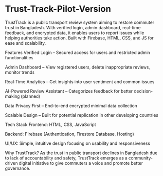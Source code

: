 # Trust-Track-Pilot-Version
TrustTrack is a public transport review system aiming to restore commuter trust in Bangladesh. With verified login, admin dashboard, real-time feedback, and encrypted data, it enables users to report issues while helping authorities take action. Built with Firebase, HTML, CSS, and JS for ease and scalability.

Features
Verified Login – Secured access for users and restricted admin functionalities

Admin Dashboard – View registered users, delete inappropriate reviews, monitor trends

Real-Time Analytics – Get insights into user sentiment and common issues

AI-Powered Review Assistant – Categorizes feedback for better decision-making (planned)

Data Privacy First – End-to-end encrypted minimal data collection

Scalable Design – Built for potential replication in other developing countries

Tech Stack
Frontend: HTML, CSS, JavaScript

Backend: Firebase (Authentication, Firestore Database, Hosting)

UI/UX: Simple, intuitive design focusing on usability and responsiveness

Why TrustTrack?
As the trust in public transport declines in Bangladesh due to lack of accountability and safety, TrustTrack emerges as a community-driven digital initiative to give commuters a voice and promote better governance.


